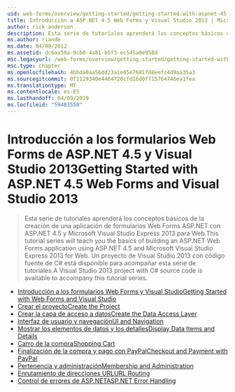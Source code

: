 ```yaml
---
uid: web-forms/overview/getting-started/getting-started-with-aspnet-45-web-forms/index
title: Introducción a ASP.NET 4.5 Web Forms y Visual Studio 2013 | Microsoft Docs
author: rick-anderson
description: Esta serie de tutoriales aprenderá los conceptos básicos de la creación de una aplicación de formularios Web Forms ASP.NET con ASP.NET 4.5 y Visual Studio 2013 Express para Web. A Visua...
ms.author: riande
ms.date: 04/09/2012
ms.assetid: dc6aa59a-9cb0-4a81-b5f3-ec545a0e958d
msc.legacyurl: /web-forms/overview/getting-started/getting-started-with-aspnet-45-web-forms
msc.type: chapter
ms.openlocfilehash: 4bbda0aa56dd23a1e05e7681f88eefc4d9aa35a3
ms.sourcegitcommit: 0f1119340e4464720cfd16d0ff15764746ea1fea
ms.translationtype: MT
ms.contentlocale: es-ES
ms.lasthandoff: 04/09/2019
ms.locfileid: "59403550"
---
```

# <a name="getting-started-with-aspnet-45-web-forms-and-visual-studio-2013"></a><span data-ttu-id="37d51-104">Introducción a los formularios Web Forms de ASP.NET 4.5 y Visual Studio 2013</span><span class="sxs-lookup"><span data-stu-id="37d51-104">Getting Started with ASP.NET 4.5 Web Forms and Visual Studio 2013</span></span>

> <span data-ttu-id="37d51-105">Esta serie de tutoriales aprenderá los conceptos básicos de la creación de una aplicación de formularios Web Forms ASP.NET con ASP.NET 4.5 y Microsoft Visual Studio Express 2013 para Web.</span><span class="sxs-lookup"><span data-stu-id="37d51-105">This tutorial series will teach you the basics of building an ASP.NET Web Forms application using ASP.NET 4.5 and Microsoft Visual Studio Express 2013 for Web.</span></span> <span data-ttu-id="37d51-106">Un proyecto de Visual Studio 2013 con código fuente de C# está disponible para acompañar esta serie de tutoriales.</span><span class="sxs-lookup"><span data-stu-id="37d51-106">A Visual Studio 2013 project with C# source code is available to accompany this tutorial series.</span></span>


- [<span data-ttu-id="37d51-107">Introducción a los formularios Web Forms y Visual Studio</span><span class="sxs-lookup"><span data-stu-id="37d51-107">Getting Started with Web Forms and Visual Studio</span></span>](introduction-and-overview.md)
- [<span data-ttu-id="37d51-108">Crear el proyecto</span><span class="sxs-lookup"><span data-stu-id="37d51-108">Create the Project</span></span>](create-the-project.md)
- [<span data-ttu-id="37d51-109">Crear la capa de acceso a datos</span><span class="sxs-lookup"><span data-stu-id="37d51-109">Create the Data Access Layer</span></span>](create_the_data_access_layer.md)
- [<span data-ttu-id="37d51-110">Interfaz de usuario y navegación</span><span class="sxs-lookup"><span data-stu-id="37d51-110">UI and Navigation</span></span>](ui_and_navigation.md)
- [<span data-ttu-id="37d51-111">Mostrar los elementos de datos y los detalles</span><span class="sxs-lookup"><span data-stu-id="37d51-111">Display Data Items and Details</span></span>](display_data_items_and_details.md)
- [<span data-ttu-id="37d51-112">Carro de la compra</span><span class="sxs-lookup"><span data-stu-id="37d51-112">Shopping Cart</span></span>](shopping-cart.md)
- [<span data-ttu-id="37d51-113">Finalización de la compra y pago con PayPal</span><span class="sxs-lookup"><span data-stu-id="37d51-113">Checkout and Payment with PayPal</span></span>](checkout-and-payment-with-paypal.md)
- [<span data-ttu-id="37d51-114">Pertenencia y administración</span><span class="sxs-lookup"><span data-stu-id="37d51-114">Membership and Administration</span></span>](membership-and-administration.md)
- [<span data-ttu-id="37d51-115">Enrutamiento de direcciones URL</span><span class="sxs-lookup"><span data-stu-id="37d51-115">URL Routing</span></span>](url-routing.md)
- [<span data-ttu-id="37d51-116">Control de errores de ASP.NET</span><span class="sxs-lookup"><span data-stu-id="37d51-116">ASP.NET Error Handling</span></span>](aspnet-error-handling.md)
